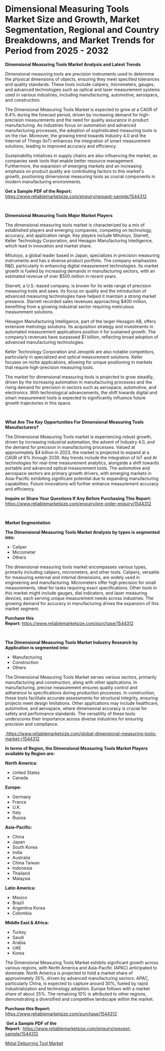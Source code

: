 <p><h1>Dimensional Measuring Tools Market Size and Growth, Market Segmentation, Regional and Country Breakdowns, and Market Trends for Period from 2025 -  2032</h1></p><p><strong>Dimensional Measuring Tools Market Analysis and Latest Trends</strong></p>
<p><p>Dimensional measuring tools are precision instruments used to determine the physical dimensions of objects, ensuring they meet specified tolerances and quality standards. These tools include calipers, micrometers, gauges, and advanced technologies such as optical and laser measurement systems used in various industries, including manufacturing, automotive, aerospace, and construction.</p><p>The Dimensional Measuring Tools Market is expected to grow at a CAGR of 6.4% during the forecast period, driven by increasing demand for high-precision measurements and the need for quality assurance in product manufacturing. As industries focus on automation and advanced manufacturing processes, the adoption of sophisticated measuring tools is on the rise. Moreover, the growing trend towards Industry 4.0 and the Internet of Things (IoT) enhances the integration of smart measurement solutions, leading to improved accuracy and efficiency.</p><p>Sustainability initiatives in supply chains are also influencing the market, as companies seek tools that enable better resource management. Furthermore, the expansion of emerging markets and an increasing emphasis on product quality are contributing factors to this market's growth, positioning dimensional measuring tools as crucial components in modern manufacturing environments.</p></p>
<p><strong>Get a Sample PDF of the Report:&nbsp;</strong> <a href="https://www.reliablemarketsize.com/enquiry/request-sample/1544312?utm_campaign=2378&utm_medium=2&utm_source=Github&utm_content=ia&utm_term=17022025&utm_id=dimensional-measuring-tools">https://www.reliablemarketsize.com/enquiry/request-sample/1544312</a></p>
<p>&nbsp;</p>
<p><strong>Dimensional Measuring Tools Major Market Players</strong></p>
<p><p>The dimensional measuring tools market is characterized by a mix of established players and emerging companies, competing on technology, accuracy, and application range. Key players include Mitutoyo, Starrett, Keller Technology Corporation, and Hexagon Manufacturing Intelligence, which lead in innovation and market share.</p><p>Mitutoyo, a global leader based in Japan, specializes in precision measuring instruments and has a diverse product portfolio. The company emphasizes R&D, particularly in enhancing digital measurement technologies. Its market growth is fueled by increasing demands in manufacturing sectors, with an estimated revenue of over $500 million in recent years.</p><p>Starrett, a U.S.-based company, is known for its wide range of precision measuring tools and saws. Its focus on quality and the introduction of advanced measuring technologies have helped it maintain a strong market presence. Starrett recorded sales revenues approaching $400 million, benefiting from a growing industrial sector requiring meticulous measurement solutions.</p><p>Hexagon Manufacturing Intelligence, part of the larger Hexagon AB, offers extensive metrology solutions. Its acquisition strategy and investments in automated measurement applications position it for sustained growth. The company’s revenues have surpassed $1 billion, reflecting broad adoption of advanced manufacturing technologies.</p><p>Keller Technology Corporation and Jenoptik are also notable competitors, particularly in specialized and optical measurement solutions. Keller focuses on niche applications, allowing for unique positioning in markets that require high-precision measuring tools.</p><p>The market for dimensional measuring tools is projected to grow steadily, driven by the increasing automation in manufacturing processes and the rising demand for precision in sectors such as aerospace, automotive, and electronics. With technological advancements, the shift towards digital and smart measurement tools is expected to significantly influence future growth trajectories in this space.</p></p>
<p>&nbsp;</p>
<p><strong>What Are The Key Opportunities For Dimensional Measuring Tools Manufacturers?</strong></p>
<p><p>The Dimensional Measuring Tools market is experiencing robust growth, driven by increasing industrial automation, the advent of Industry 4.0, and the demand for precision in manufacturing processes. Valued at approximately $4 billion in 2023, the market is projected to expand at a CAGR of 6% through 2030. Key trends include the integration of IoT and AI technologies for real-time measurement analytics, alongside a shift towards portable and advanced optical measurement tools. The automotive and aerospace sectors are primary growth drivers, with emerging markets in Asia-Pacific exhibiting significant potential due to expanding manufacturing capabilities. Future innovations will further enhance measurement accuracy and efficiency.</p></p>
<p><strong>Inquire or Share Your Questions If Any Before Purchasing This Report:</strong> <a href="https://www.reliablemarketsize.com/enquiry/pre-order-enquiry/1544312?utm_campaign=2378&utm_medium=2&utm_source=Github&utm_content=ia&utm_term=17022025&utm_id=dimensional-measuring-tools">https://www.reliablemarketsize.com/enquiry/pre-order-enquiry/1544312</a></p>
<p>&nbsp;</p>
<p><strong>Market Segmentation</strong></p>
<p><strong>The Dimensional Measuring Tools Market Analysis by types is segmented into:</strong></p>
<p><ul><li>Caliper</li><li>Micrometer</li><li>Others</li></ul></p>
<p><p>The dimensional measuring tools market encompasses various types, primarily including calipers, micrometers, and other tools. Calipers, versatile for measuring external and internal dimensions, are widely used in engineering and manufacturing. Micrometers offer high precision for small measurements, ideal for tasks requiring exact specifications. Other tools in this market might include gauges, dial indicators, and laser measuring devices, each serving unique measurement needs across industries. The growing demand for accuracy in manufacturing drives the expansion of this market segment.</p></p>
<p><strong>Purchase this Report:&nbsp;</strong><a href="https://www.reliablemarketsize.com/purchase/1544312?utm_campaign=2378&utm_medium=2&utm_source=Github&utm_content=ia&utm_term=17022025&utm_id=dimensional-measuring-tools">https://www.reliablemarketsize.com/purchase/1544312</a></p>
<p>&nbsp;</p>
<p><strong>The Dimensional Measuring Tools Market Industry Research by Application is segmented into:</strong></p>
<p><ul><li>Manufacturing</li><li>Construction</li><li>Others</li></ul></p>
<p><p>The Dimensional Measuring Tools Market serves various sectors, primarily manufacturing and construction, along with other applications. In manufacturing, precise measurement ensures quality control and adherence to specifications during production processes. In construction, these tools facilitate accurate assessments for structural integrity, ensuring projects meet design limitations. Other applications may include healthcare, automotive, and aerospace, where dimensional accuracy is crucial for safety and performance standards. The versatility of these tools underscores their importance across diverse industries for ensuring precision and compliance.</p></p>
<p><a href="https://www.reliablemarketsize.com/global-dimensional-measuring-tools-market-r1544312?utm_campaign=2378&utm_medium=2&utm_source=Github&utm_content=ia&utm_term=17022025&utm_id=dimensional-measuring-tools">&nbsp;https://www.reliablemarketsize.com/global-dimensional-measuring-tools-market-r1544312</a></p>
<p><strong>In terms of Region, the Dimensional Measuring Tools Market Players available by Region are:</strong></p>
<p>
    <p> <strong> North America: </strong>
        <ul>
            <li>United States</li>
            <li>Canada</li>
        </ul>
        </p> 
    <p> <strong> Europe: </strong>
        <ul>
            <li>Germany</li>
            <li>France</li>
            <li>U.K.</li>
            <li>Italy</li>
            <li>Russia</li>
        </ul>
        </p> 
    <p> <strong> Asia-Pacific: </strong>
        <ul>
            <li>China</li>
            <li>Japan</li>
            <li>South Korea</li>
            <li>India</li>
            <li>Australia</li>
            <li>China Taiwan</li>
            <li>Indonesia</li>
            <li>Thailand</li>
            <li>Malaysia</li>
        </ul>
        </p> 
    <p> <strong> Latin America: </strong>
        <ul>
            <li>Mexico</li>
            <li>Brazil</li>
            <li>Argentina Korea</li>
            <li>Colombia</li>
        </ul>
        </p> 
    <p> <strong> Middle East & Africa: </strong>
        <ul>
            <li>Turkey</li>
            <li>Saudi</li>
            <li>Arabia</li>
            <li>UAE</li>
            <li>Korea</li>
        </ul>
    </p>
    </p>
<p><p>The Dimensional Measuring Tools Market exhibits significant growth across various regions, with North America and Asia-Pacific (APAC) anticipated to dominate. North America is projected to hold a market share of approximately 35%, driven by advanced manufacturing sectors. APAC, particularly China, is expected to capture around 30%, fueled by rapid industrialization and technology adoption. Europe follows with a market share of about 25%. The remaining 10% is attributed to other regions, demonstrating a diversified and competitive landscape within the market.</p></p>
<p><strong>Purchase this Report: </strong><a href="https://www.reliablemarketsize.com/purchase/1544312?utm_campaign=2378&utm_medium=2&utm_source=Github&utm_content=ia&utm_term=17022025&utm_id=dimensional-measuring-tools">https://www.reliablemarketsize.com/purchase/1544312</a></p>
<p>&nbsp;<strong>Get a Sample PDF of the Report:&nbsp;&nbsp;</strong><a href="https://www.reliablemarketsize.com/enquiry/request-sample/1544312?utm_campaign=2378&utm_medium=2&utm_source=Github&utm_content=ia&utm_term=17022025&utm_id=dimensional-measuring-tools">https://www.reliablemarketsize.com/enquiry/request-sample/1544312</a></p>
<p><strong></strong></p>
<p><p><a href="https://github.com/schwminh2001101/Market-Research-Report-List-1/blob/main/metal-deburring-tool-market.md?utm_campaign=2378&utm_medium=2&utm_source=Github&utm_content=ia&utm_term=17022025&utm_id=dimensional-measuring-tools">Metal Deburring Tool Market</a></p></p>